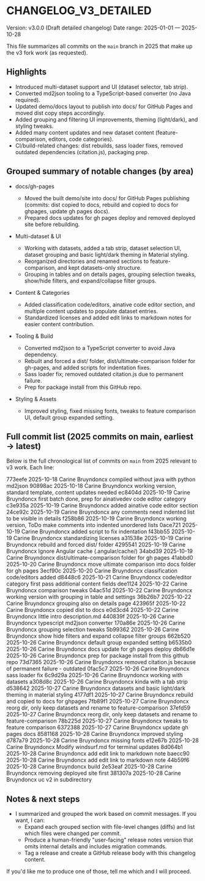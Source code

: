 # CHANGELOG_V3_DETAILED

Version: v3.0.0 (Draft detailed changelog)
Date range: 2025-01-01 — 2025-10-28

This file summarizes all commits on the `main` branch in 2025 that make up the v3 fork work (as requested).

Highlights
---------
- Introduced multi-dataset support and UI (dataset selector, tab strip).
- Converted md2json tooling to a TypeScript-based converter (no Java required).
- Updated demo/docs layout to publish into docs/ for GitHub Pages and moved dist copy steps accordingly.
- Added grouping and filtering UI improvements, theming (light/dark), and styling tweaks.
- Added many content updates and new dataset content (feature-comparison, editors, code categories).
- CI/build-related changes: dist rebuilds, sass loader fixes, removed outdated dependencies (citation.js), packaging prep.

Grouped summary of notable changes (by area)
-------------------------------------------
- docs/gh-pages
  - Moved the built demo/site into docs/ for GitHub Pages publishing (commits: dist copied to docs, rebuild and copied to docs for ghpages, update gh pages docs).
  - Prepared docs updates for gh pages deploy and removed deployed site before rebuilding.

- Multi-dataset & UI
  - Working with datasets, added a tab strip, dataset selection UI, dataset grouping and basic light/dark theming in Material styling.
  - Reorganized directories and renamed sections to feature-comparison, and kept datasets-only structure.
  - Grouping in tables and on details pages, grouping selection tweaks, show/hide filters, and expand/collapse filter groups.

- Content & Categories
  - Added classification code/editors, ainative code editor section, and multiple content updates to populate dataset entries.
  - Standardized licenses and added edit links to markdown notes for easier content contribution.

- Tooling & Build
  - Converted md2json to a TypeScript converter to avoid Java dependency.
  - Rebuilt and forced a dist/ folder, dist/ultimate-comparison folder for gh-pages, and added scripts for indentation fixes.
  - Sass loader fix; removed outdated citation.js due to permanent failure.
  - Prep for package install from this GitHub repo.

- Styling & Assets
  - Improved styling, fixed missing fonts, tweaks to feature comparison UI, default group expanded setting.

Full commit list (2025 commits on main, earliest → latest)
--------------------------------------------------------
Below is the full chronological list of commits on `main` from 2025 relevant to v3 work. Each line: <short-hash>  <date>  <author>  <summary>

773eefe 2025-10-18  Carine Bruyndoncx  compiled without java with python md2json
90898ac 2025-10-18  Carine Bruyndoncx  working version, standard template, content updates needed
ec8404d 2025-10-19  Carine Bruyndoncx  first batch done, prep for ainativedev code editor category
c3e935a 2025-10-19  Carine Bruyndoncx  added ainative code editor section
24ce92c 2025-10-19  Carine Bruyndoncx  any comments need indented list to be visible in details
f258b86 2025-10-19  Carine Bruyndoncx  working version, ToDo make comments into indented unordered lists
0ace721 2025-10-19  Carine Bruyndoncx  added script to fix indentation
f43bb55 2025-10-19  Carine Bruyndoncx  standardizing licenses
a31538e 2025-10-19  Carine Bruyndoncx  rebuild and forced dist/ folder
4295541 2025-10-19  Carine Bruyndoncx  Ignore Angular cache (.angular/cache/)
34abd39 2025-10-19  Carine Bruyndoncx  dist/ultimate-comparison folder for gh pages
41abbd0 2025-10-20  Carine Bruyndoncx  move ultimate comparison into docs folder for gh pages
3ecf90c 2025-10-20  Carine Bruyndoncx  classification code/editors added
d8448c6 2025-10-21  Carine Bruyndoncx  code/editor category first pass additional content fields
dee1124 2025-10-22  Carine Bruyndoncx  comparison tweaks
04ac51d 2025-10-22  Carine Bruyndoncx  working version with grouping in table and settings
36b26b7 2025-10-22  Carine Bruyndoncx  grouping also on details page
423965f 2025-10-22  Carine Bruyndoncx  copied dist to docs
e0d3cd4 2025-10-22  Carine Bruyndoncx  little intro description.md
440839f 2025-10-26  Carine Bruyndoncx  typescript md2json converter
170a86e 2025-10-26  Carine Bruyndoncx  grouping selection tweaks
5b99362 2025-10-26  Carine Bruyndoncx  show hide filters and expand collapse filter groups
662b520 2025-10-26  Carine Bruyndoncx  default group expanded setting
b6535b0 2025-10-26  Carine Bruyndoncx  docs update for gh pages deploy
db66d1e 2025-10-26  Carine Bruyndoncx  prep for package install from this github repo
73d7365 2025-10-26  Carine Bruyndoncx  removed citation.js because of permanent failure - outdated
0fac5c7 2025-10-26  Carine Bruyndoncx  sass loader fix
6c9d29a 2025-10-26  Carine Bruyndoncx  working with datasets
a308d8c 2025-10-26  Carine Bruyndoncx  kinda with a tab strip
d538642 2025-10-27  Carine Bruyndoncx  datasets and basic light/dark theming in material styling
4177df1 2025-10-27  Carine Bruyndoncx  rebuild and copied to docs for ghpages
7fb89f1 2025-10-27  Carine Bruyndoncx  reorg dir, only keep datasets and rename to feature-comparison
37efd59 2025-10-27  Carine Bruyndoncx  reorg dir, only keep datasets and rename to feature-comparison
78b225d 2025-10-27  Carine Bruyndoncx  tweaks to feature comparison
6372388 2025-10-27  Carine Bruyndoncx  update gh pages docs
8581168 2025-10-28  Carine Bruyndoncx  improved styling
d787a79 2025-10-28  Carine Bruyndoncx  missing fonts
e12e67b 2025-10-28  Carine Bruyndoncx  Modify windsurf.md for terminal updates
8d064b1 2025-10-28  Carine Bruyndoncx  add edit link to markdown note
baecc90 2025-10-28  Carine Bruyndoncx  add edit link to markdown note
44b59f6 2025-10-28  Carine Bruyndoncx  build
2e53eaf 2025-10-28  Carine Bruyndoncx  removing deployed site first
381307a 2025-10-28  Carine Bruyndoncx  uc v2 in subdirectory

Notes & next steps
------------------
- I summarized and grouped the work based on commit messages. If you want, I can:
  - Expand each grouped section with file-level changes (diffs) and list which files were changed per commit.
  - Produce a human-friendly "user-facing" release notes version that omits internal details and includes migration commands.
  - Tag a release and create a GitHub release body with this changelog content.

If you'd like me to produce one of those, tell me which and I will proceed.
